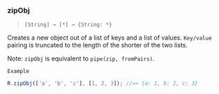 ### zipObj

> ```[String] → [*] → {String: *}```

Creates a new object out of a list of keys and a list of values. `Key/value` pairing is truncated to the length of the shorter of the two lists.

Note: `zipObj` is equivalent to `pipe(zip, fromPairs)`.

`Example`

```js
R.zipObj(['a', 'b', 'c'], [1, 2, 3]); //=> {a: 1, b: 2, c: 3}
```